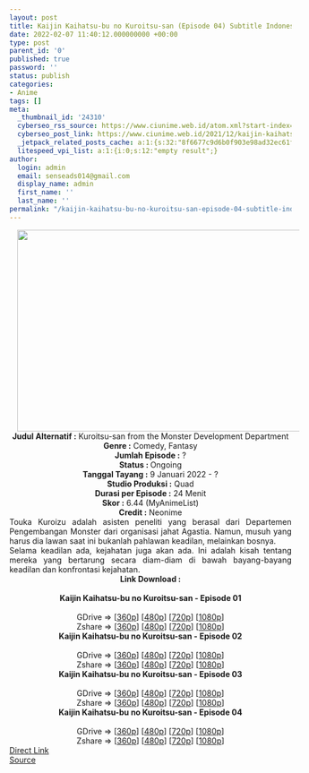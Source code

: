 ```yaml
---
layout: post
title: Kaijin Kaihatsu-bu no Kuroitsu-san (Episode 04) Subtitle Indonesia
date: 2022-02-07 11:40:12.000000000 +00:00
type: post
parent_id: '0'
published: true
password: ''
status: publish
categories:
- Anime
tags: []
meta:
  _thumbnail_id: '24310'
  cyberseo_rss_source: https://www.ciunime.web.id/atom.xml?start-index=1
  cyberseo_post_link: https://www.ciunime.web.id/2021/12/kaijin-kaihatsu-bu-no-kuroitsu-san.html
  _jetpack_related_posts_cache: a:1:{s:32:"8f6677c9d6b0f903e98ad32ec61f8deb";a:2:{s:7:"expires";i:1657389937;s:7:"payload";a:3:{i:0;a:1:{s:2:"id";i:25291;}i:1;a:1:{s:2:"id";i:25172;}i:2;a:1:{s:2:"id";i:25070;}}}}
  litespeed_vpi_list: a:1:{i:0;s:12:"empty result";}
author:
  login: admin
  email: senseads014@gmail.com
  display_name: admin
  first_name: ''
  last_name: ''
permalink: "/kaijin-kaihatsu-bu-no-kuroitsu-san-episode-04-subtitle-indonesia/"
---
```

<div class="separator" style="clear: both; text-align: center;"><a href="https://blogger.googleusercontent.com/img/a/AVvXsEjTdQb4tZNieQ62DToXdSGX4tCJ8PwVKz0bNDwI2GE5E15_1PtwpI_8R3OCW2saTVJ5GzbKU4kBr5T_RbYXl9hrQovzdt4JRIkyHbY30NuixAlPI5Wg97WXDoai5Mid17J1Hslkprxrv7TihS0u-fpAS5czy5WW38NGTeE665GeQ8wZ7TuFIfa17ew7=s1280" style="margin-left: 1em; margin-right: 1em;"><img border="0" data-original-height="720" data-original-width="1280" height="360" src="{{ site.baseurl }}/assets/2022/02/AVvXsEjTdQb4tZNieQ62DToXdSGX4tCJ8PwVKz0bNDwI2GE5E15_1PtwpI_8R3OCW2saTVJ5GzbKU4kBr5T_RbYXl9hrQovzdt4JRIkyHbY30NuixAlPI5Wg97WXDoai5Mid17J1Hslkprxrv7TihS0u-fpAS5czy5WW38NGTeE665GeQ8wZ7TuFIfa17ew7=w640-h360" width="640" /></a></div>
<div class="separator" style="clear: both; text-align: center;"></div>
<div style="text-align: center;"><b>Judul</b><b><b> Alternatif</b> :</b>&nbsp;Kuroitsu-san from the Monster Development Department</div>
<div style="text-align: center;"><b><b>Genre :</b></b> Comedy, Fantasy</div>
<div style="text-align: center;"><b>Jumlah Episode :</b> ?<br /><b>Status :&nbsp;</b>Ongoing<br /><b>Tanggal Tayang :</b> 9 Januari 2022 - ?<br /><b>Studio Produksi :</b>&nbsp;Quad<br /><b>Durasi per Episode :</b> 24 Menit</div>
<div style="text-align: center;"><b>Skor :</b> 6.44 (MyAnimeList)</div>
<div style="text-align: center;"><b>Credit :</b>&nbsp;Neonime</div>
<div style="text-align: center;"></div>
<div style="text-align: justify;">
<div>Touka Kuroizu adalah asisten peneliti yang berasal dari Departemen Pengembangan Monster dari organisasi jahat Agastia. Namun, musuh yang harus dia lawan saat ini bukanlah pahlawan keadilan, melainkan bosnya.</div>
<div></div>
<div>Selama keadilan ada, kejahatan juga akan ada. Ini adalah kisah tentang mereka yang bertarung secara diam-diam di bawah bayang-bayang keadilan dan konfrontasi kejahatan.</div>
</div>
<div style="text-align: justify;"></div>
<div style="text-align: justify;"></div>
<div style="text-align: center;">
<div style="text-align: center;">
<div style="text-align: left;">
<div style="text-align: center;"><b>Link Download :</b></div>
<div style="text-align: center;"><b><br /></b></div>
<div style="text-align: center;"><span style="text-align: left;"><b>Kaijin Kaihatsu-bu no Kuroitsu-san&nbsp;</b></span><b>- Episode 01</b></div>
<div style="text-align: center;"><b><br /></b></div>
<div style="text-align: center;">GDrive =&gt; [<a href="https://www.mp4upload.com/iuviv98dnz6v" target="_blank" rel="noopener">360p</a>] [<a href="https://acefile.co/f/64796344/neonime_nona-kuroitsu-divispengembangan-monster-01-480p-zip" target="_blank" rel="noopener">480p</a>] [<a href="https://acefile.co/f/64796939/neonime_nona-kuroitsu-divispengembangan-monster-01-720p-zip" target="_blank" rel="noopener">720p</a>] [<a href="https://acefile.co/f/64797531/neonime_nona-kuroitsu-divispengembangan-monster-01-1080p-zip" target="_blank" rel="noopener">1080p</a>]</div>
<div style="text-align: center;">Zshare =&gt; [<a href="https://www5.zippyshare.com/v/UcIcMhoz/file.html" target="_blank" rel="noopener">360p</a>] [<a href="https://www73.zippyshare.com/v/gZC44hNc/file.html" target="_blank" rel="noopener">480p</a>] [<a href="https://www71.zippyshare.com/v/U6QQeGQW/file.html" target="_blank" rel="noopener">720p</a>] [<a href="https://www106.zippyshare.com/v/8oy6fw6P/file.html" target="_blank" rel="noopener">1080p</a>]</div>
<div style="text-align: center;"></div>
<div style="text-align: center;">
<div><span style="text-align: left;"><b>Kaijin Kaihatsu-bu no Kuroitsu-san&nbsp;</b></span><b>- Episode 02</b></div>
<div><b><br /></b></div>
<div>GDrive =&gt; [<a href="https://acefile.co/f/65421315/kkbnk-2-360p-samehadaku-care-mp4" target="_blank" rel="noopener">360p</a>] [<a href="https://acefile.co/f/65421323/kkbnk-2-480p-samehadaku-care-mp4" target="_blank" rel="noopener">480p</a>] [<a href="https://acefile.co/f/65421333/kkbnk-2-mp4hd-samehadaku-care-mp4" target="_blank" rel="noopener">720p</a>] [<a href="https://acefile.co/f/65422041/kkbnk-2-fullhd-samehadakuu-care-mp4" target="_blank" rel="noopener">1080p</a>]</div>
<div>Zshare =&gt; [<a href="https://www47.zippyshare.com/v/VvtakPIf/file.html" target="_blank" rel="noopener">360p</a>] [<a href="https://www110.zippyshare.com/v/70iJ7kPp/file.html" target="_blank" rel="noopener">480p</a>] [<a href="https://www29.zippyshare.com/v/ej2PMIkd/file.html" target="_blank" rel="noopener">720p</a>] [<a href="https://www3.zippyshare.com/v/85KocKpx/file.html" target="_blank" rel="noopener">1080p</a>]</div>
<div></div>
<div>
<div><span style="text-align: left;"><b>Kaijin Kaihatsu-bu no Kuroitsu-san&nbsp;</b></span><b>- Episode 03</b></div>
<div><b><br /></b></div>
<div>GDrive =&gt; [<a href="https://acefile.co/f/66640448/kkbnk-3-360p-samehadaku-care-mp4" target="_blank" rel="noopener">360p</a>] [<a href="https://acefile.co/f/66640459/kkbnk-3-480p-samehadaku-care-mp4" target="_blank" rel="noopener">480p</a>] [<a href="https://acefile.co/f/66640468/kkbnk-3-mp4hd-samehadaku-care-mp4" target="_blank" rel="noopener">720p</a>] [<a href="https://acefile.co/f/66641000/kkbnk-4-fullhd-samehadaku-care-mp4" target="_blank" rel="noopener">1080p</a>]</div>
<div>Zshare =&gt; [<a href="https://www57.zippyshare.com/v/8AVU5QCS/file.html" target="_blank" rel="noopener">360p</a>] [<a href="https://www57.zippyshare.com/v/9RaGa6r4/file.html" target="_blank" rel="noopener">480p</a>] [<a href="https://www57.zippyshare.com/v/3hqn2QFp/file.html" target="_blank" rel="noopener">720p</a>] [<a href="https://www71.zippyshare.com/v/Kwx0Tvpu/file.html" target="_blank" rel="noopener">1080p</a>]</div>
</div>
<div></div>
<div>
<div><span style="text-align: left;"><b>Kaijin Kaihatsu-bu no Kuroitsu-san&nbsp;</b></span><b>- Episode 04</b></div>
<div><b><br /></b></div>
<div>GDrive =&gt; [<a href="https://acefile.co/f/67317471/kkbnk-4-360p-samehadaku-care-mp4" target="_blank" rel="noopener">360p</a>] [<a href="https://acefile.co/f/67317485/kkbnk-4-480p-samehadaku-care-mp4" target="_blank" rel="noopener">480p</a>] [<a href="https://acefile.co/f/67317494/kkbnk-4-mp4hd-samehadaku-care-mp4" target="_blank" rel="noopener">720p</a>] [<a href="https://acefile.co/f/67317642/kkbnk-4-fullhd-samehadaku-care-mp4" target="_blank" rel="noopener">1080p</a>]</div>
<div>Zshare =&gt; [<a href="https://www120.zippyshare.com/v/kTSEArK3/file.html" target="_blank" rel="noopener">360p</a>] [<a href="https://www120.zippyshare.com/v/2YSg9lrD/file.html" target="_blank" rel="noopener">480p</a>] [<a href="https://www120.zippyshare.com/v/cgDrpyPM/file.html" target="_blank" rel="noopener">720p</a>] [<a href="https://www42.zippyshare.com/v/bg64ubZ0/file.html" target="_blank" rel="noopener">1080p</a>]</div>
</div>
</div>
</div>
</div>
</div>
<link rel="stylesheet" href="https://cdnjs.cloudflare.com/ajax/libs/font-awesome/4.7.0/css/font-awesome.min.css" />
<div class="divbtn"> <a href="https://handymansurrender.com/fihup8buzv?key=94550f7ce39444073321dde3b8782f97" class="btn"><i class="fa fa-download"></i> Direct Link</a> <br /><a href="https://www.ciunime.web.id/2021/12/kaijin-kaihatsu-bu-no-kuroitsu-san.html">Source</a> </div>
